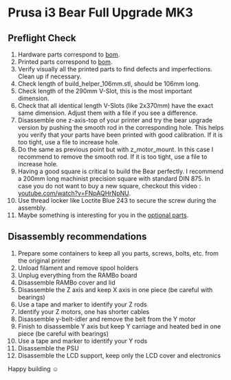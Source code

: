 # Prusa i3 Bear Full Upgrade MK3


## Preflight Check

1. Hardware parts correspond to [bom](bom.md).
1. Printed parts correspond to [bom](bom.md).
1. Verify visually all the printed parts to find defects and imperfections. Clean up if necessary.
1. Check length of build_helper_106mm.stl, should be 106mm long.
1. Check length of the 290mm V-Slot, this is the most important dimension.
1. Check that all identical length V-Slots (like 2x370mm) have the exact same dimension. Adjust them with a file if you see a difference.
1. Disassemble one z-axis-top of your printer and try the bear upgrade version by pushing the smooth rod in the corresponding hole. This helps you verify that your parts have been printed with good calibration. If it is too tight, use a file to increase hole.
1. Do the same as previous point but with z_motor_mount. In this case I recommend to remove the smooth rod. If it is too tight, use a file to increase hole.
1. Having a good square is critical to build the Bear perfectly. I recommend a 200mm long machinist precision square with standard DIN 875. In case you do not want to buy a new square, checkout this video : [youtube.com/watch?v=FNpAQHrNpNU](https://www.youtube.com/watch?v=FNpAQHrNpNU).
1. Use thread locker like Loctite Blue 243 to secure the screw during the assembly.
1. Maybe something is interesting for you in the [optional parts](/optional_parts.md).
 

## Disassembly recommendations

1. Prepare some containers to keep all you parts, screws, bolts, etc. from the original printer
1. Unload filament and remove spool holders
1. Unplug everything from the RAMBo board
1. Disassemble RAMBo cover and lid
1. Disassemble the Z axis and keep X axis in one piece (be careful with bearings)
1. Use a tape and marker to identify your Z rods
1. Identify your Z motors, one has shorter cables
1. Disassemble y-belt-idler and remove the belt from the Y motor
1. Finish to disassemble Y axis but keep Y carriage and heated bed in one piece (be careful with bearings)
1. Use a tape and marker to identify your Y rods
1. Disassemble the PSU
1. Disassemble the LCD support, keep only the LCD cover and electronics

Happy building :relaxed:
